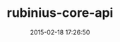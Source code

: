 ---
layout: post
title:  "rubinius-core-api"
repo:   "rubinius/rubinius-core-api"
date:   2015-02-18 17:26:50
gemurl: http://github.com/rubinius/rubinius-core-api
---